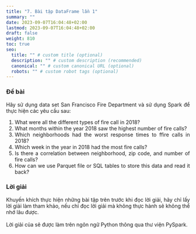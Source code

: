 ```yaml
---
title: "7. Bài tập DataFrame lần 1"
summary: ""
date: 2023-09-07T16:04:48+02:00
lastmod: 2023-09-07T16:04:48+02:00
draft: false
weight: 810
toc: true
seo:
  title: "" # custom title (optional)
  description: "" # custom description (recommended)
  canonical: "" # custom canonical URL (optional)
  robots: "" # custom robot tags (optional)
---
```

<style>body {text-align: justify}</style>

### Đề bài
Hãy sử dụng data set San Francisco Fire Department và sử dụng Spark để thực hiện các yêu cầu sau:
1. What were all the different types of fire call in 2018?
2. What months within the year 2018 saw the highest number of fire calls?
3. Which neighborhoods had the worst response times to ffire calls in 2018?
4. Which week in the year in 2018 had the most fire calls?
5. Is there a correlation between neighborhood, zip code, and number of fire calls?
6. How can we use Parquet file or SQL tables to store this data and read it back?

### Lời giải
Khuyến khích thực hiện những bài tập trên trước khi đọc lời giải, hãy chỉ lấy lời giải làm  tham khảo, nếu chỉ đọc lời giải mà không thực hành sẽ không thể nhớ lâu được.
\
\
Lời giải của sẽ được làm trên ngôn ngữ Python thông qua thư viện PySpark.
